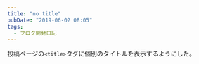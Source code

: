 ```yaml
---
title: "no title"
pubDate: "2019-06-02 08:05"
tags:
  - ブログ開発日記
---
```


投稿ページの`<title>`タグに個別のタイトルを表示するようにした。
